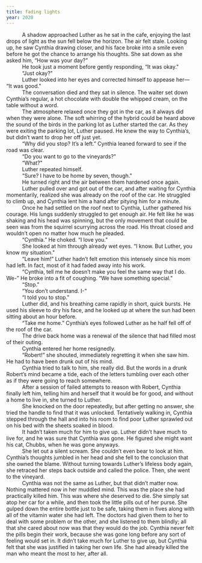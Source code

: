 ```yaml
---
title: fading lights
year: 2020
---
```


&emsp;&emsp;&emsp;A shadow approached Luther as he sat in the cafe, enjoying the last drops of light as the sun fell below the horizon. The air felt stale. Looking up, he saw Cynthia drawing closer, and his face broke into a smile even before he got the chance to arrange his thoughts. She sat down as she asked him, “How was your day?”<br>
&emsp;&emsp;&emsp;He took just a moment before gently responding, “It was okay."<br>
&emsp;&emsp;&emsp;“Just okay?"<br>
&emsp;&emsp;&emsp;Luther looked into her eyes and corrected himself to appease her— “It was good."<br>
&emsp;&emsp;&emsp;The conversation died and they sat in silence. The waiter set down Cynthia’s regular, a hot chocolate with double the whipped cream, on the table without a word.<br>
&emsp;&emsp;&emsp;The atmosphere relaxed once they got in the car, as it always did when they were alone. The soft whirring of the hybrid could be heard above the sound of the birds in the parking lot as Luther started the car. As they were exiting the parking lot, Luther paused. He knew the way to Cynthia’s, but didn’t want to drop her off just yet.<br>
&emsp;&emsp;&emsp;“Why did you stop? It’s a left.” Cynthia leaned forward to see if the road was clear.<br>
&emsp;&emsp;&emsp;“Do you want to go to the vineyards?"<br>
&emsp;&emsp;&emsp;“What?"<br>
&emsp;&emsp;&emsp;Luther repeated himself.<br>
&emsp;&emsp;&emsp;“Sure? I have to be home by seven, though."<br>
&emsp;&emsp;&emsp;He turned right and the air between them hardened once again.<br>
&emsp;&emsp;&emsp;Luther pulled over and got out of the car, and after waiting for Cynthia momentarily, realized she was already on the roof of the car. He struggled to climb up, and Cynthia lent him a hand after pitying him for a minute.<br>
&emsp;&emsp;&emsp;Once he had settled on the roof next to Cynthia, Luther gathered his courage. His lungs suddenly struggled to get enough air. He felt like he was shaking and his head was spinning, but the only movement that could be seen was from the squirrel scurrying across the road. His throat closed and wouldn’t open no matter how much he pleaded.<br>
&emsp;&emsp;&emsp;“Cynthia.” He choked. “I love you."<br>
&emsp;&emsp;&emsp;She looked at him through already wet eyes. “I know. But Luther, you know my situation."<br>
&emsp;&emsp;&emsp;“Leave him!” Luther hadn’t felt emotion this intensely since his mom had left. In fact, most of it had faded away into his work.<br>
&emsp;&emsp;&emsp;“Cynthia, tell me he doesn’t make you feel the same way that I do. We-” He broke into a fit of coughing. “We have something special."<br>
&emsp;&emsp;&emsp;“Stop."<br>
&emsp;&emsp;&emsp;“You don’t understand. I-"<br>
&emsp;&emsp;&emsp;“I told you to stop."<br>
&emsp;&emsp;&emsp;Luther did, and his breathing came rapidly in short, quick bursts. He used his sleeve to dry his face, and he looked up at where the sun had been sitting about an hour before.<br>
&emsp;&emsp;&emsp;“Take me home.” Cynthia’s eyes followed Luther as he half fell off of the roof of the car.<br>
&emsp;&emsp;&emsp;The drive back home was a renewal of the silence that had filled most of their outing.<br>
&emsp;&emsp;&emsp;Cynthia entered her home resignedly.<br>
&emsp;&emsp;&emsp;“Robert!” she shouted, immediately regretting it when she saw him. He had to have been drunk out of his mind.<br>
&emsp;&emsp;&emsp;Cynthia tried to talk to him, she really did. But the words in a drunk Robert’s mind became a tide, each of the letters tumbling over each other as if they were going to reach somewhere.<br>
&emsp;&emsp;&emsp;After a session of failed attempts to reason with Robert, Cynthia finally left him, telling him and herself that it would be for good, and without a home to live in, she turned to Luther.<br>
&emsp;&emsp;&emsp;She knocked on the door repeatedly, but after getting no answer, she tried the handle to find that it was unlocked. Tentatively walking in, Cynthia stepped through the hall and into his room to find poor Luther sprawled out on his bed with the sheets soaked in blood.<br>
&emsp;&emsp;&emsp;It hadn’t taken much for him to give up. Luther didn’t have much to live for, and he was sure that Cynthia was gone. He figured she might want his cat, Chubbs, when he was gone anyways.<br>
&emsp;&emsp;&emsp;She let out a silent scream. She couldn’t even bear to look at him. Cynthia’s thoughts jumbled in her head and she fell to the conclusion that she owned the blame. Without turning towards Luther’s lifeless body again, she retraced her steps back outside and called the police. Then, she went to the vineyard.<br>
&emsp;&emsp;&emsp;Cynthia was not the same as Luther, but that didn’t matter now. Nothing mattered now in her muddled mind. This was the place she had practically killed him. This was where she deserved to die. She simply sat atop her car for a while, and then took the little pills out of her purse. She gulped down the entire bottle just to be safe, taking them in fives along with all of the vitamin water she had left. The doctors had given them to her to deal with some problem or the other, and she listened to them blindly; all that she cared about now was that they would do the job. Cynthia never felt the pills begin their work, because she was gone long before any sort of feeling would set in. It didn’t take much for Luther to give up, but Cynthia felt that she was justified in taking her own life. She had already killed the man who meant the most to her, after all.
